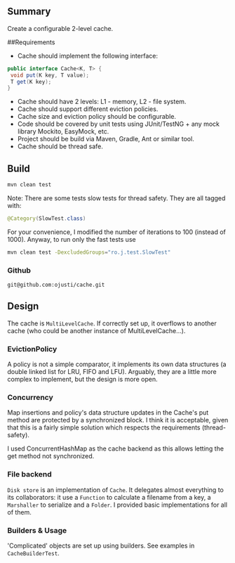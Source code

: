 ## Summary
Create a configurable 2-level cache. 

##Requirements
* Cache should implement the following interface:
``` java
public interface Cache<K, T> {
 void put(K key, T value);
 T get(K key);
}
```
* Cache should have 2 levels: L1 - memory, L2 - file system.
* Cache should support different eviction policies.
* Cache size and eviction policy should be configurable.
* Code should be covered by unit tests using JUnit/TestNG + any mock library Mockito, EasyMock, etc.
* Project should be build via Maven, Gradle, Ant or similar tool.
* Cache should be thread safe.

## Build
``` bash
mvn clean test
```
Note: There are some tests slow tests for thread safety. 
They are all tagged with:
``` java
@Category(SlowTest.class)
```
For your convenience, I modified the number of iterations to 100 (instead of 1000).
Anyway, to run only the fast tests use
``` bash
mvn clean test -DexcludedGroups="ro.j.test.SlowTest"
```

### Github
`git@github.com:ojusti/cache.git`

## Design
The cache is `MultiLevelCache`. If correctly set up, it overflows to another cache (who could be another instance of MultiLevelCache...).

### EvictionPolicy
A policy is not a simple comparator, it implements its own data structures (a double linked list for LRU, FIFO and LFU). Arguably, they are a little more complex to implement, but the design is more open.

### Concurrency
Map insertions and policy's data structure updates in the Cache's put method are protected by a synchronized block. I think it is acceptable, given that this is a fairly simple solution which respects the requirements (thread-safety). 

I used ConcurrentHashMap as the cache backend as this allows letting the get method not synchronized.

### File backend
`Disk store` is an implementation of `Cache`. It delegates almost everything to its collaborators: it use a `Function` to calculate a filename from a key, a `Marshaller` to serialize and a `Folder`. I provided basic implementations for all of them.  

### Builders & Usage
'Complicated' objects are set up using builders.
See examples in `CacheBuilderTest`.
